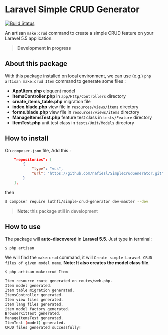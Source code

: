 # Laravel Simple CRUD Generator
[![Build Status](https://travis-ci.org/nafiesl/SimpleCrudGenerator.svg?branch=master)](https://travis-ci.org/nafiesl/SimpleCrudGenerator)

An artisan `make:crud` command to create a simple CRUD feature on your Laravel 5.5 application.

> **Development in progress**

## About this package
With this package installed on local environment, we can use (e.g.) `php artisan make:crud Item` command to generate some files :
- **App\Item.php** eloquent model
- **ItemsController.php** in `app/Http/Controllers` directory
- **create_items_table.php** migration file
- **index.blade.php** view file in `resources/views/items` directory
- **forms.blade.php** view file in `resources/views/items` directory
- **ManageItemsTest.php** feature test class in `tests/Feature` directory
- **ItemTest.php** unit test class in `tests/Unit/Models` directory

## How to install
On `composer.json` file, Add this :

```json
    "repositories": [
        {
            "type": "vcs",
            "url": "https://github.com/nafiesl/SimpleCrudGenerator.git"
        }
    ],
```
then

```bash
$ composer require luthfi/simple-crud-generator dev-master --dev
```

> **Note:** this package still in development

## How to use
The package will **auto-discovered** in **Laravel 5.5**. Just type in terminal:

```bash
$ php artisan
```

We will find the `make:crud` command, it will `Create simple Laravel CRUD files of given model name`.
**Note: It also creates the model class file**.

```bash
$ php artisan make:crud Item

Item resource route generated on routes/web.php.
Item model generated.
Item table migration generated.
ItemsController generated.
Item view files generated.
item lang files generated.
item model factory generated.
BrowserKitTest generated.
ManageItemsTest generated.
ItemTest (model) generated.
CRUD files generated successfully!
```